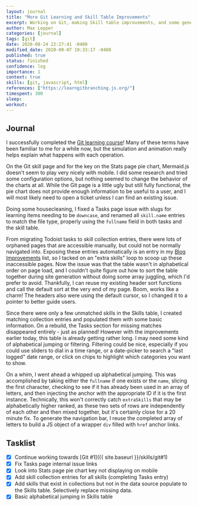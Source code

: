 ```yaml
---
layout: journal
title: "More Git Learning and Skill Table Improvements"
excerpt: Working on Git, making Skill table improvements, and some general housecleaning.
author: Max Lepper
categories: [journal]
tags: [git]
date: 2020-08-24 22:27:41 -0400
modified_date: 2020-09-07 19:33:17 -0400
published: true
status: finished
confidence: log
importance: 1
context: true
skills: [git, javascript, html]
references: ["https://learngitbranching.js.org/"]
timespent: 300
sleep:
workout:
---
```


## Journal

I successfully completed the [Git learning course]({{page.references[0]}})! Many of these terms have been familiar to me for a while now, but the simulation and animation really helps explain what happens with each operation.

On the Git skill page and for the key on the Stats page pie chart, Mermaid.js doesn't seem to play very nicely with mobile. I did some research and tried some configuration options, but nothing seemed to change the behavior of the charts at all. While the Git page is a little ugly but still fully functional, the pie chart does not provide enough information to be useful to a user, and I will most likely need to open a ticket unless I can find an existing issue.

Doing some housecleaning, I fixed a Tasks page issue with slugs for learning items needing to be `downcase`, and renamed all `skill.name` entries to match the file type, properly using the `fullname` field in both tasks and the skill table.

From migrating Todoist tasks to skill collection entries, there were lots of orphaned pages that are accessible manually, but could not be normally navigated into. Exposing these entries automatically is an entry in my [Blog Improvements]({{site.baseurl}}/todo#improvements) list, so I tacked on an "extra skills" loop to scoop up these inaccessible pages. Now the issue was that the table wasn't in alphabetical order on page load, and I couldn't quite figure out how to sort the table together during site generation without doing some array juggling, which I'd prefer to avoid. Thankfully, I can reuse my existing header sort functions and call the default sort at the very end of my page. Boom, works like a charm! The headers also were using the default cursor, so I changed it to a pointer to better guide users.

Since there were only a few unmatched skills in the Skills table, I created matching collection entries and populated them with some basic information. On a rebuild, the Tasks section for missing matches disappeared entirely - just as planned! However with the improvements earlier today, this table is already getting rather long. I may need some kind of alphabetical jumping or filtering. Filtering could be nice, especially if you could use sliders to dial in a time range, or a date-picker to search a "last logged" date range, or click on chips to highlight which categories you want to show.

On a whim, I went ahead a whipped up alphabetical jumping. This was accomplished by taking either the `fullname` if one exists or the `name`, slicing the first character, checking to see if it has already been used in an array of letters, and then injecting the anchor with the appropriate ID if it is the first instance. Technically, this won't correctly catch `extraSkills` that may be alphabetically higher ranked, as these two sets of rows are independently of each other and then mixed together, but it's certainly close for a 20 minute fix. To generate the navigation bar, I reuse the completed array of letters to build a JS object of a wrapper `div` filled with `href` anchor links.

## Tasklist

- [X] Continue working towards [Git #1]({{ site.baseurl }}/skills/git#1)
- [x] Fix Tasks page internal issue links
- [x] Look into Stats page pie chart key not displaying on mobile
- [x] Add skill collection entries for all skills (completing Tasks entry)
- [x] Add skills that exist in collections but not in the data source populate to the Skills table. Selectively replace missing data.
- [x] Basic alphabetical jumping in Skills table